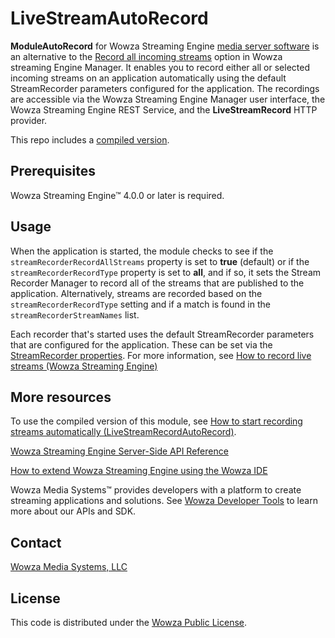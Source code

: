 # LiveStreamAutoRecord
**ModuleAutoRecord** for Wowza Streaming Engine [media server software](https://www.wowza.com/products/streaming-engine) is an alternative to the [Record all incoming streams](https://www.wowza.com/docs/how-to-record-live-streams-wowza-streaming-engine) option in Wowza streaming Engine Manager. It enables you to record either all or selected incoming streams on an application automatically using the default StreamRecorder parameters configured for the application. The recordings are accessible via the Wowza Streaming Engine Manager user interface, the Wowza Streaming Engine REST Service, and the **LiveStreamRecord** HTTP provider.

This repo includes a [compiled version](/lib/wse-plugin-autorecord.jar).

## Prerequisites
Wowza Streaming Engine™ 4.0.0 or later is required.

## Usage
When the application is started, the module checks to see if the `streamRecorderRecordAllStreams` property is set to **true** (default) or if the `streamRecorderRecordType` property is set to **all**, and if so, it sets the Stream Recorder Manager to record all of the streams that are published to the application. Alternatively, streams are recorded based on the `streamRecorderRecordType` setting and if a match is found in the `streamRecorderStreamNames` list.

Each recorder that's started uses the default StreamRecorder parameters that are configured for the application. These can be set via the [StreamRecorder properties](https://www.wowza.com/docs/how-to-record-live-streams-wowza-streaming-engine#livestreamrecordproperties). For more information, see [How to record live streams (Wowza Streaming Engine)](https://www.wowza.com/docs/how-to-record-live-streams-wowza-streaming-engine)

## More resources
To use the compiled version of this module, see [How to start recording streams automatically (LiveStreamRecordAutoRecord)](https://www.wowza.com/docs/how-to-start-recording-streams-automatically-livestreamrecordautorecord).

[Wowza Streaming Engine Server-Side API Reference](https://www.wowza.com/resources/serverapi/)

[How to extend Wowza Streaming Engine using the Wowza IDE](https://www.wowza.com/docs/how-to-extend-wowza-streaming-engine-using-the-wowza-ide)

Wowza Media Systems™ provides developers with a platform to create streaming applications and solutions. See [Wowza Developer Tools](https://www.wowza.com/developer) to learn more about our APIs and SDK.

## Contact
[Wowza Media Systems, LLC](https://www.wowza.com/contact)

## License
This code is distributed under the [Wowza Public License](/LICENSE.txt).
